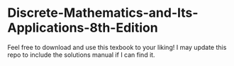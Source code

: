 # Discrete-Mathematics-and-Its-Applications-8th-Edition

Feel free to download and use this texbook to your liking! 
I may update this repo to include the solutions manual if I can find it.
